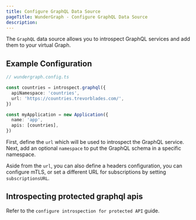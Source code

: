 ```yaml
---
title: Configure GraphQL Data Source
pageTitle: WunderGraph - Configure GraphQL Data Source
description:
---
```


The `GraphQL` data source allows you to introspect GraphQL services and add them to your virtual Graph.

## Example Configuration

```typescript
// wundergraph.config.ts

const countries = introspect.graphql({
  apiNamespace: 'countries',
  url: 'https://countries.trevorblades.com/',
})

const myApplication = new Application({
  name: 'app',
  apis: [countries],
})
```

First, define the `url` which will be used to introspect the GraphQL service.
Next, add an optional `namespace` to put the GraphQL schema in a specific namespace.

Aside from the `url`, you can also define a headers configuration,
you can configure mTLS,
or set a different URL for subscriptions by setting `subscriptionsURL`.

## Introspecting protected graphql apis

Refer to the `configure introspection for protected API` guide.
